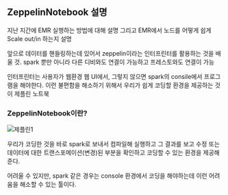 ## ZeppelinNotebook 설명

지난 지간에 EMR 실행하는 방법에 대해 설명
그리고 EMR에서 노드를 어떻게 쉽게 Scale out/in 하는지 설명

앞으로 데이터를 핸들링하는데 있어서 zeppelin이라는 인터프린터를 활용하는 것을 배울 것. spark 뿐만 아니라 다른 디비와도 연결이 가능하고 프레스토와도 연결이 가능

인터프린터는 사용자가 웹환경 웹 UI에서, 그렇지 않으면 spark의 consile에서 프로그램을 해야한다. 이런 불편함을 해소하기 위해서 우리가 쉽게 코딩할 환경을 제공하는 것이 제플린 노트북

### ZeppelinNotebook이란?

![제플린1](https://user-images.githubusercontent.com/86764734/153756854-448520ad-de5b-4416-a2e6-bc35d79777a4.png)

우리가 코딩한 것을 바로 spark로 보내서 컴파일해 실행하고 그 결과를 보고 수정 또는 데이터에 대한 트랜스포메이션(변경)된 부분을 확인하고 코딩할 수 있는 환경을 제공해준다. 

어려울 수 있지만, spark 같은 경우는 console 환경에서 코딩을 해야하는데 이런 어려움을 해소할 수 있는 툴이다.

